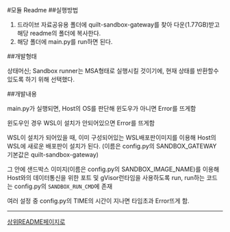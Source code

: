 #모듈 Readme
##실행방법
1. 드라이브 자료공유용 폴더에 quilt-sandbox-gateway를 찾아 다운(1.77GB)받고 해당 readme의 폴더에 복사한다.
2. 해당 폴더에 main.py를 run하면 된다.

##개발형태

상태머신; Sandbox runner는 MSA형태로 실행시킬 것이기에, 현재 상태를 반환할수있도록 하기 위해 선택했다.

##개발내용

main.py가 실행되면, Host의 OS를 판단해 윈도우가 아니면 Error를 뜨게함

윈도우인 경우 WSL이 설치가 안되어있으면 Error를 뜨게함

WSL이 설치가 되어있을 때, 이미 구성되어있는 WSL배포판이미지를 이용해 Host의 WSL에 새로운 배포판이 설치가 된다. (이름은 config.py의 SANDBOX_GATEWAY 기본값은 quilt-sandbox-gateway)

그 안에 샌드박스 이미지(이름은 config.py의 SANDBOX_IMAGE_NAME)를 이용해 Host와의 데이터통신을 위한 포트 및 gVisor런타임을 사용하도록 run, run하는 코드는 config.py의 `SANDBOX_RUN_CMD`에 존재

여러 설정 중 config.py의 TIME의 시간이 지나면 타임초과 Error뜨게 함.

---
[상위README페이지로](/README.md)